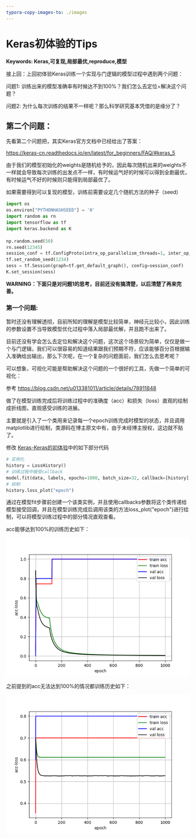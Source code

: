 ```yaml
---
typora-copy-images-to: ./images
---
```


# Keras初体验的Tips

**Keywords: Keras,可复现,局部最优,reproduce,模型**



接上回：上回初体验Keras训练一个实现与门逻辑的模型过程中遇到两个问题：



问题1: 训练出来的模型准确率有时候达不到100%？我们怎么去定位+解决这个问题？

问题2: 为什么每次训练的结果不一样呢？那么科学研究基本凭借的是缘分了？



## 第二个问题：

先看第二个问题把，其实Keras官方文档中已经给出了答案：

https://keras-cn.readthedocs.io/en/latest/for_beginners/FAQ/#keras_5

由于我们的模型初始化的weights是随机给予的，因此每次随机出来的weights不一样就会导致每次训练的出发点不一样，有时候运气好的时候可以得到全剧最优，有时候运气不好的时候则只能得到局部最优了。



如果需要得到可以复现的模型，训练前需要设定几个随机方法的种子（seed）

```python
import os
os.environ["PYTHONHASHSEED"] = '0'
import random as rn
import tensorflow as tf
import keras.backend as K

np.random.seed(50)
rn.seed(12345)
session_conf = tf.ConfigProto(intra_op_parallelism_threads=1, inter_op_parallelism_threads=1)
tf.set_random_seed(1234)
sess = tf.Session(graph=tf.get_default_graph(), config=session_conf)
K.set_session(sess)
```





**WARNING：下面只是对问题1的思考，目前还没有搞清楚，以后清楚了再来完善。**

### 第一个问题:

暂时还没有理解透彻，目前所知的理解是模型比较简单，神经元比较小，因此训练的参数设置不当导致模型优化过程中落入局部最优解，并且跑不出来了。



目前还没有学会怎么去定位和解决这个问题，这次这个场景较为简单，仅仅是做一个与门逻辑，我们可以很容易的知道结果跟我们预期不符，应该能够百分百根据输入准确给出输出，那么下次呢，在一个复杂的问题面前，我们怎么去思考呢？



可以想象，可视化可能是帮助解决这个问题的一个很好的工具，先做一个简单的可视化：

参考 https://blog.csdn.net/u013381011/article/details/78911848

做了在模型训练完成后将训练过程中的准确度（acc）和损失（loss）直观的绘制成折线图，直观感受训练的进展。

主要就是引入了一个类用来记录每一个epoch训练完成时模型的状态，并且调用matplotlib进行绘制，类源码在博主原文中有，由于未经博主授权，这边就不贴了。

修改 [Keras-Keras的初体验](./new_to_keras_tips.html)中的如下部分代码

```python
# 实例化
history = LossHistory()
# 训练过程中接受callback
model.fit(data, labels, epochs=1000, batch_size=32, callback=[history], validation_split=0.1)
# 绘制 
history.loss_plot("epoch")
```

通过在模型fit步骤前创建一个该类实例，并且使用callbacks参数将这个类传递给模型接受回调，并且在模型训练完成后调用该类的方法loss_plot("epoch")进行绘制，可以将模型训练过程中的部分情况直观查看。

acc能够达到100%的训练历史如下：

![Figure_2](./images/Figure_2.png)

之前提到的acc无法达到100%的情况都训练历史如下：

![Figure_1](./images/Figure_1.png)